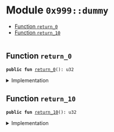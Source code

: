 
<a id="0x999_dummy"></a>

# Module `0x999::dummy`



-  [Function `return_0`](#0x999_dummy_return_0)
-  [Function `return_10`](#0x999_dummy_return_10)


<pre><code></code></pre>



<a id="0x999_dummy_return_0"></a>

## Function `return_0`



<pre><code><b>public</b> <b>fun</b> <a href="dummy.md#0x999_dummy_return_0">return_0</a>(): u32
</code></pre>



<details>
<summary>Implementation</summary>


<pre><code><b>public</b> <b>fun</b> <a href="dummy.md#0x999_dummy_return_0">return_0</a>(): u32 {
    0
}
</code></pre>



</details>

<a id="0x999_dummy_return_10"></a>

## Function `return_10`



<pre><code><b>public</b> <b>fun</b> <a href="dummy.md#0x999_dummy_return_10">return_10</a>(): u32
</code></pre>



<details>
<summary>Implementation</summary>


<pre><code><b>public</b> <b>fun</b> <a href="dummy.md#0x999_dummy_return_10">return_10</a>(): u32 {
    10
}
</code></pre>



</details>
